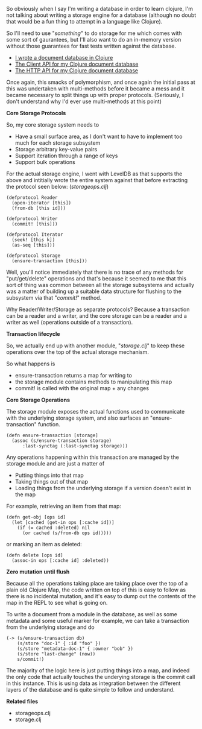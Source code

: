 So obviously when I say I'm writing a database in order to learn clojure, I'm not talking about writing a storage engine for a database (although no doubt that would be a fun thing to attempt in a language like Clojure).

So I'll need to use "*something*" to do storage for me which comes with some sort of gaurantees, but I'll also want to do an in-memory version without those guarantees for fast tests written against the database.

- [I wrote a document database in Clojure](/entries/i-wrote-a-document-database-in-clojure.html)
- [The Client API for my Clojure document database](/entries/the-client-api-for-my-clojure-document-database.html)
- [The HTTP API for my Clojure document database](/entries/the-http-api-for-my-clojure-document-database.html)

Once again, this smacks of polymorphism, and once again the initial pass at this was undertaken with multi-methods before it became a mess and it became necessary to split things up with proper protocols. (Seriously, I don't understand why I'd ever use multi-methods at this point)

**Core Storage Protocols**

So, my core storage system needs to

- Have a small surface area, as I don't want to have to implement too much for each storage subsystem
- Storage arbitrary key-value pairs
- Support iteration through a range of keys
- Support bulk operations

For the actual storage engine, I went with LevelDB as that supports the above and intitially wrote the entire system against that before extracting the protocol seen below: (*storageops.clj*)

    (defprotocol Reader
      (open-iterator [this])
      (from-db [this id]))

    (defprotocol Writer
      (commit! [this]))

    (defprotocol Iterator
      (seek! [this k])
      (as-seq [this]))

    (defprotocol Storage
      (ensure-transaction [this]))

Well, you'll notice immediately that there is no trace of any methods for "put/get/delete" operations and that's because it seemed to me that this sort of thing was common between all the storage subsystems and actually was a matter of building up a suitable data structure for flushing to the subsystem via that "*commit!*" method.

Why Reader/Writer/Storage as separate protocols? Because a transaction can be a reader and a writer, and the core storage can be a reader and a writer as well (operations outside of a transaction).

**Transaction lifecycle**

So, we actually end up with another module, "*storage.clj*" to keep these operations over the top of the actual storage mechanism.

So what happens is

- ensure-transaction returns a map for writing to
- the storage module contains methods to manipulating this map
- commit! is called with the original map + any changes

**Core Storage Operations**

The storage module exposes the actual functions used to communicate with the underlying storage system, and also surfaces an "ensure-transaction" function.

    (defn ensure-transaction [storage]
      (assoc (s/ensure-transaction storage)
          :last-synctag (:last-synctag storage)))

Any operations happening within this transaction are managed by the storage module and are just a matter of

- Putting things into that map
- Taking things out of that map
- Loading things from the underlying storage if a version doesn't exist in the map

For example, retrieving an item from that map:

    (defn get-obj [ops id]
      (let [cached (get-in ops [:cache id])]
        (if (= cached :deleted) nil
          (or cached (s/from-db ops id)))))

or marking an item as deleted:

    (defn delete [ops id]
      (assoc-in ops [:cache id] :deleted))

**Zero mutation until flush**

Because all the operations taking place are taking place over the top of a plain old Clojure Map, the code written on top of this is easy to follow as there is no incidental mutation, and it's easy to dump out the contents of the map in the REPL to see what is going on.

To write a document from a module in the database, as well as some metadata and some useful marker for example, we can take a transaction from the underlying storage and do

    (-> (s/ensure-transaction db)
        (s/store "doc-1" { :id "foo" })
        (s/store "metadata-doc-1" { :owner "bob" })
        (s/store "last-change" (now))
        s/commit!)

The majority of the logic here is just putting things into a map, and indeed the only code that actually touches the underying storage is the commit call in this instance. This is using data as integration between the different layers of the database and is quite simple to follow and understand.

**Related files**

- storageops.clj
- storage.clj

